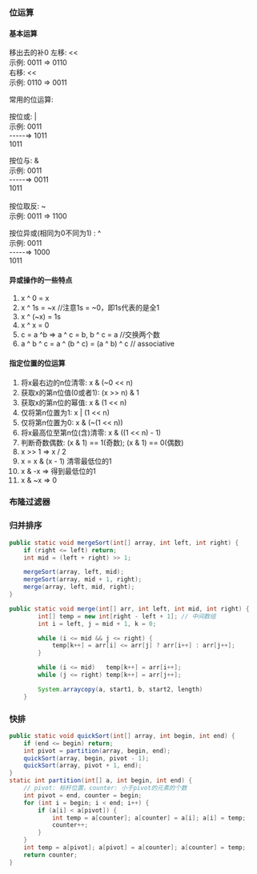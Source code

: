 ### 位运算

#### 基本运算
移出去的补0 
左移: << <br>
示例: 0011 => 0110 <br>
右移: << <br>
示例: 0110 => 0011 <br>

常用的位运算: <br>

按位或: | <br>
示例: 0011 <br>
        -----=> 1011 <br>
     1011 <br>  

按位与: & <br>
示例: 0011 <br>
        -----=> 0011 <br>
     1011 <br>  
按位取反: ~ <br>
示例: 0011 => 1100 <br>

按位异或(相同为0不同为1) : ^ <br>
示例: 0011 <br>
        -----=> 1000 <br>
     1011 <br> 
#### 异或操作的一些特点
1. x ^ 0 = x
2. x ^ 1s = ~x //注意1s = ~0，即1s代表的是全1
3. x ^ (~x) = 1s
4. x ^ x = 0
5. c = a ^b => a ^ c = b, b ^ c = a //交换两个数
6. a ^ b ^ c = a ^ (b ^ c) = (a ^ b) ^ c // associative

#### 指定位置的位运算
1. 将x最右边的n位清零: x & (~0 << n)
2. 获取x的第n位值(0或者1): (x >> n) & 1
3. 获取x的第n位的幂值: x & (1 << n)
4. 仅将第n位置为1: x | (1 << n)
5. 仅将第n位置为0: x & (~(1 << n))
6. 将x最高位至第n位(含)清零: x & ((1 << n) - 1)
7. 判断奇数偶数: (x & 1) == 1(奇数); (x & 1) == 0(偶数)
8. x >> 1 => x / 2
9. x = x & (x - 1) 清零最低位的1
10. x & -x => 得到最低位的1
11. x & ~x => 0 

### 布隆过滤器
### 归并排序
```java
public static void mergeSort(int[] array, int left, int right) {
    if (right <= left) return;
    int mid = (left + right) >> 1; 

    mergeSort(array, left, mid);
    mergeSort(array, mid + 1, right);
    merge(array, left, mid, right);
}

public static void merge(int[] arr, int left, int mid, int right) {
        int[] temp = new int[right - left + 1]; // 中间数组
        int i = left, j = mid + 1, k = 0;

        while (i <= mid && j <= right) {
            temp[k++] = arr[i] <= arr[j] ? arr[i++] : arr[j++];
        }

        while (i <= mid)   temp[k++] = arr[i++];
        while (j <= right) temp[k++] = arr[j++];

        System.arraycopy(a, start1, b, start2, length)
    }
```
### 快排
```java
public static void quickSort(int[] array, int begin, int end) {
    if (end <= begin) return;
    int pivot = partition(array, begin, end);
    quickSort(array, begin, pivot - 1);
    quickSort(array, pivot + 1, end);
}
static int partition(int[] a, int begin, int end) {
    // pivot: 标杆位置，counter: 小于pivot的元素的个数
    int pivot = end, counter = begin;
    for (int i = begin; i < end; i++) {
        if (a[i] < a[pivot]) {
            int temp = a[counter]; a[counter] = a[i]; a[i] = temp;
            counter++;
        }
    }
    int temp = a[pivot]; a[pivot] = a[counter]; a[counter] = temp;
    return counter;
}
```
